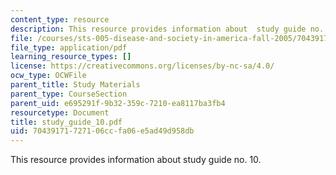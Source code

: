 ```yaml
---
content_type: resource
description: This resource provides information about  study guide no. 10.
file: /courses/sts-005-disease-and-society-in-america-fall-2005/70439171727106ccfa06e5ad49d958db_study_guide_10.pdf
file_type: application/pdf
learning_resource_types: []
license: https://creativecommons.org/licenses/by-nc-sa/4.0/
ocw_type: OCWFile
parent_title: Study Materials
parent_type: CourseSection
parent_uid: e695291f-9b32-359c-7210-ea8117ba3fb4
resourcetype: Document
title: study_guide_10.pdf
uid: 70439171-7271-06cc-fa06-e5ad49d958db
---
```

This resource provides information about  study guide no. 10.
